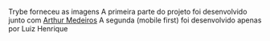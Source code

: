 Trybe forneceu as imagens
A primeira parte do projeto foi desenvolvido junto com [Arthur Medeiros]()
A segunda (mobile first) foi desenvolvido apenas por Luiz Henrique